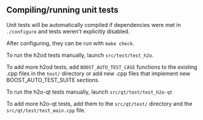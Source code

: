 Compiling/running unit tests
------------------------------------

Unit tests will be automatically compiled if dependencies were met in `./configure`
and tests weren't explicitly disabled.

After configuring, they can be run with `make check`.

To run the h2od tests manually, launch `src/test/test_h2o`.

To add more h2od tests, add `BOOST_AUTO_TEST_CASE` functions to the existing
.cpp files in the `test/` directory or add new .cpp files that
implement new BOOST_AUTO_TEST_SUITE sections.

To run the h2o-qt tests manually, launch `src/qt/test/test_h2o-qt`

To add more h2o-qt tests, add them to the `src/qt/test/` directory and
the `src/qt/test/test_main.cpp` file.
